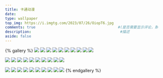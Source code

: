 ```yaml
---
title: 卡通动漫
date: 
type: wallpaper
top_img: https://i.imgtg.com/2023/07/26/OiopT6.jpg
comments: true                                      #(是否需要显示评论，默认true)
description:                                         #描述
aside: false
---
```


{% gallery %}
![](http://p1.qhimg.com/bdm/0_0_100/t011917e5b14e3cd8e8.jpg)
![](http://p8.qhimg.com/bdm/0_0_100/t019c91f0d0733b9595.jpg)
![](http://p0.qhimg.com/bdm/0_0_100/t01e8bc75647c7de4ef.jpg)
![](http://p9.qhimg.com/bdm/0_0_100/t01bd70a350a9846839.jpg)
![](http://p2.qhimg.com/bdm/0_0_100/t016c5b68d9192978db.jpg)
![](http://p0.qhimg.com/bdm/0_0_100/t01885ea086d8c393a2.jpg)
![](http://p8.qhimg.com/bdm/0_0_100/t01ef7016958c382f0b.jpg)
![](http://p2.qhimg.com/bdm/0_0_100/t01b32d570de743f98a.jpg)
![](http://p1.qhimg.com/bdm/0_0_100/t0165112b5835285066.jpg)
![](http://p4.qhimg.com/bdm/0_0_100/t01efbca063a722d524.jpg)

![](http://p3.qhimg.com/bdm/0_0_100/t016155e8d2ad5889b2.jpg)
![](http://p0.qhimg.com/bdm/0_0_100/t01a972cfbfa327a70e.jpg)
![](http://p0.qhimg.com/bdm/0_0_100/t01de82d3069bdeb2e1.jpg)
![](http://p8.qhimg.com/bdm/0_0_100/t0187aaf13446ce0d93.jpg)
![](http://p9.qhimg.com/bdm/0_0_100/t0136330a02e58acda8.jpg)
![](http://p5.qhimg.com/bdm/0_0_100/t0125057f5a07b692d7.jpg)
![](http://p7.qhimg.com/bdm/0_0_100/t01ac630ea4f4f76db4.jpg)
![](http://p1.qhimg.com/bdm/0_0_100/t0143c447e154daf543.jpg)
![](http://p9.qhimg.com/bdm/0_0_100/t012e360b89440a668f.jpg)
![](http://p6.qhimg.com/bdm/0_0_100/t012b4f15eddbe97034.jpg)

![](http://p9.qhimg.com/bdm/0_0_100/t01e6d729a46c64740a.jpg)
![](http://p16.qhimg.com/bdm/0_0_100/t01142a1bbcd897d2f5.jpg)
![](http://p17.qhimg.com/bdm/0_0_100/t015fa94a05dce090ba.jpg)
![](http://p16.qhimg.com/bdm/0_0_100/t0162eeabcb8162fefc.jpg)
![](http://p16.qhimg.com/bdm/0_0_100/t0128a4c082033d18bd.jpg)
![](http://p3.qhimg.com/bdm/0_0_100/t01ca803eb1731ab0bc.jpg)
![](http://p2.qhimg.com/bdm/0_0_100/t016ea980b2a8aeb00c.jpg)
![](http://p8.qhimg.com/bdm/0_0_100/t0177d34bda218dd9e3.jpg)
![](http://p2.qhimg.com/bdm/0_0_100/t019cc14b29a22750b2.jpg)
![](http://p15.qhimg.com/bdm/0_0_100/t01e9ec2991339f9cf3.jpg)
{% endgallery %}

